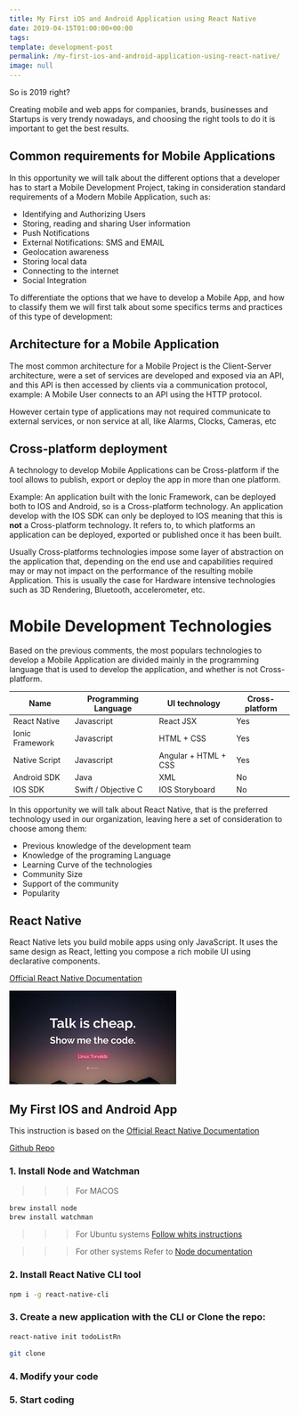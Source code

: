 ```yaml
---
title: My First iOS and Android Application using React Native
date: 2019-04-15T01:00:00+00:00
tags: 
template: development-post
permalink: /my-first-ios-and-android-application-using-react-native/
image: null
---
```


So is 2019 right? 

Creating mobile and web apps for companies, brands, businesses and Startups is very trendy nowadays, and choosing the right tools to do it is important to get the best results.

## Common requirements for Mobile Applications

In this opportunity we will talk about the different options that a developer has to start a Mobile Development Project, taking in consideration standard requirements of a Modern Mobile Application, such as:

- Identifying and Authorizing Users
- Storing, reading and sharing User information
- Push Notifications
- External Notifications: SMS and EMAIL
- Geolocation awareness
- Storing local data
- Connecting to the internet
- Social Integration

To differentiate the options that we have to develop a Mobile App, and how to classify them we will first talk about some specifics terms and practices of this type of development:

## Architecture for a Mobile Application 

The most common architecture for a Mobile Project is the Client-Server architecture, were a set of services are developed and exposed via an API, and this API is then accessed by clients via a communication protocol, example: A Mobile User connects to an API using the HTTP protocol.

However certain type of applications may not required communicate to external services, or non service at all, like Alarms, Clocks, Cameras, etc

## Cross-platform deployment 

A technology to develop Mobile Applications can be Cross-platform if the tool allows to publish, export or deploy the app in more than one platform. 

Example: An application built with the Ionic Framework, can be deployed both to IOS and Android, so is a Cross-platform technology. An application develop with the IOS SDK can only be deployed to IOS meaning that this is **not** a Cross-platform technology.
It refers to, to which platforms an application can be deployed, exported or published once it has been built.

Usually Cross-platforms technologies impose some layer of abstraction on the application that, depending on the end use and capabilities required may or may not impact on the performance of the resulting mobile Application. This is usually the case for Hardware intensive technologies such as 3D Rendering, Bluetooth, accelerometer, etc.   

# Mobile Development Technologies

Based on the previous comments, the most populars technologies to develop a Mobile Application are divided mainly in the programming language that is used to develop the application, and whether is not Cross-platform.

| Name | Programming Language | UI technology | Cross-platform |
| --- | --- | --- | ---|
| React Native | Javascript | React JSX | Yes |
| Ionic Framework | Javascript | HTML + CSS | Yes |
| Native Script | Javascript | Angular + HTML + CSS | Yes |
| Android SDK | Java | XML | No |
| IOS SDK | Swift / Objective C | IOS Storyboard | No |

In this opportunity we will talk about React Native, that is the preferred technology used in our organization, leaving here a set of consideration to choose among them:

- Previous knowledge of the development team
- Knowledge of the programing Language
- Learning Curve of the technologies
- Community Size
- Support of the community
- Popularity


## React Native

React Native lets you build mobile apps using only JavaScript. It uses the same design as React, letting you compose a rich mobile UI using declarative components.

[Official React Native Documentation](https://facebook.github.io/react-native/)

![Show me the code](./media/show-me-the-code.jpeg)

## My First IOS and Android App

This instruction is based on the [Official React Native Documentation](https://facebook.github.io/react-native/docs/getting-started)

[Github Repo](https://github.com/cobuildlab/react-native-task-list)

### 1. Install Node and Watchman

>>> For MACOS
```bash
brew install node
brew install watchman
```

>>> For Ubuntu systems
[Follow whits instructions](https://linuxize.com/post/how-to-install-node-js-on-ubuntu-18.04/)

>>> For other systems
Refer to [Node documentation](https://nodejs.org/en/download/)

### 2. Install React Native CLI tool

```bash
npm i -g react-native-cli
```

### 3. Create a new application with the CLI or Clone the repo:

```
react-native init todoListRn
```

```bash
git clone 
```


### 4. Modify your code

### 5. Start coding